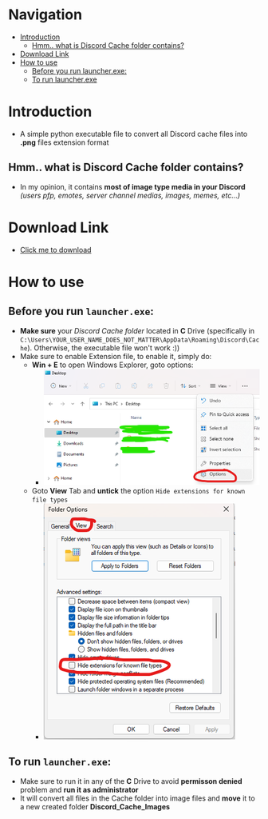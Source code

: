 # Navigation
- [Introduction](#intro)
	- [Hmm.. what is Discord Cache folder contains?](#bro_asked)
- [Download Link](#download_link)
- [How to use](#how_use)
	- [Before you run launcher.exe:](#before_run)
	- [To run launcher.exe](#while_run)

# Introduction
- A simple python executable file to convert all Discord cache files into **.png** files extension format
<a name="bro_asked"/></a>
## Hmm.. what is Discord Cache folder contains?
- In my opinion, it contains **most of image type media in your Discord** _(users pfp, emotes, server channel medias, images, memes, etc...)_

<a name="download_link"/></a>
# Download Link
- [Click me to download](https://github.com/nicknggt/Discord-Cache-Images-Recovery/releases/download/v1.0/Discord.Images.Recovery.by._NNg_.zip)

<a name="how_use"/></a>
# How to use
<a name="before_run"/></a>
## Before you run `launcher.exe`:
- **Make sure** your _Discord Cache folder_ located in **C** Drive (specifically in `C:\Users\YOUR_USER_NAME_DOES_NOT_MATTER\AppData\Roaming\Discord\Cache`). Otherwise, the executable file won't work :))
- Make sure to enable Extension file, to enable it, simply do:
	- **Win \+ E** to open Windows Explorer, goto options:
		- ![tutorial_s_1](./trash/step_1.png)
	- Goto **View** Tab and **untick** the option `Hide extensions for known file types`
		- ![tutorial_s_2](./trash/s2.png)

<a name="while_run"/></a>
## To run `launcher.exe`:
- Make sure to run it in any of the **C** Drive to avoid **permisson denied** problem and **run it as administrator**
- It will convert all files in the Cache folder into image files and **move** it to a new created folder **Discord_Cache_Images**
